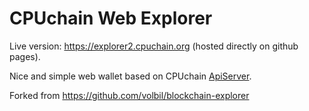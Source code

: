 # CPUchain Web Explorer

Live version: https://explorer2.cpuchain.org (hosted directly on github pages).

Nice and simple web wallet based on CPUchain [ApiServer](https://github.com/cpuchain/ApiServer/).

Forked from https://github.com/volbil/blockchain-explorer
